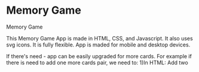 # Memory Game
 Memory Game

This Memory Game App is made in HTML, CSS, and Javascript. It also uses svg icons. It is fully flexible. App is maded for mobile and desktop devices.

If there's need - app can be easily upgraded for more cards. For example if there is need to add one more cards pair, we need to:
1)In HTML:  Add two <div data-card class="game__card"></div>
